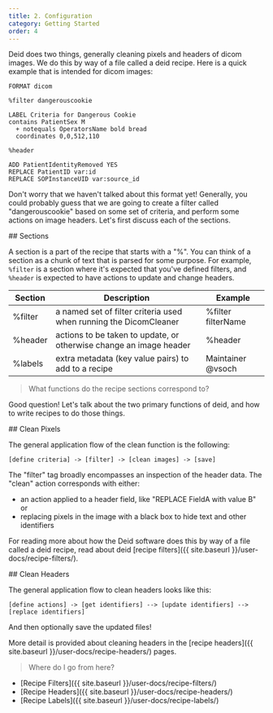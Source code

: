 ```yaml
---
title: 2. Configuration
category: Getting Started
order: 4
---
```


Deid does two things, generally cleaning pixels and headers of dicom images.
We do this by way of a file called a deid recipe. Here is a quick example
that is intended for dicom images:

```
FORMAT dicom

%filter dangerouscookie

LABEL Criteria for Dangerous Cookie
contains PatientSex M
  + notequals OperatorsName bold bread
  coordinates 0,0,512,110

%header

ADD PatientIdentityRemoved YES
REPLACE PatientID var:id
REPLACE SOPInstanceUID var:source_id
```

Don't worry that we haven't talked about this format yet! Generally, you could
probably guess that we are going to create a filter called "dangerouscookie"
based on some set of criteria, and perform some actions on image headers.
Let's first discuss each of the sections.

<a id="sections">
## Sections

A section is a part of the recipe that starts with a "%". You can think of
a section as a chunk of text that is parsed for some purpose. For example,
`%filter` is a section where it's expected that you've defined filters, and
`%header` is expected to have actions to update and change headers. 


|  Section    | Description                                               | Example                                 |
|-------------|-----------------------------------------------------------|-----------------------------------------|
| %filter     | a named set of filter criteria used when running the DicomCleaner | %filter filterName              |
| %header     | actions to be taken to update, or otherwise change an image header | %header                        |
| %labels     | extra metadata (key value pairs) to add to a recipe | Maintainer @vsoch                             |

> What functions do the recipe sections correspond to?

Good question! Let's talk about the two primary functions of deid, and how
to write recipes to do those things.

<a id="clean-pixels">
## Clean Pixels

The general application flow of the clean function is the following:

```
[define criteria] -> [filter] -> [clean images] -> [save]
```

The "filter" tag broadly encompasses an inspection of the header data. The "clean"
action corresponds with either:

 - an action applied to a header field, like "REPLACE FieldA with value B" or
 - replacing pixels in the image with a black box to hide text and other identifiers

For reading more about how the Deid software does this by way of a file called 
a deid recipe, read about deid [recipe filters]({{ site.baseurl }}/user-docs/recipe-filters/).

<a id="clean-headers">
## Clean Headers

The general application flow to clean headers looks like this:

```
[define actions] -> [get identifiers] --> [update identifiers] --> [replace identifiers]
```

And then optionally save the updated files! 

More detail is provided about cleaning headers in the [recipe headers]({{ site.baseurl }}/user-docs/recipe-headers/)
pages.  


> Where do I go from here?

 - [Recipe Filters]({{ site.baseurl }}/user-docs/recipe-filters/)
 - [Recipe Headers]({{ site.baseurl }}/user-docs/recipe-headers/)
 - [Recipe Labels]({{ site.baseurl }}/user-docs/recipe-labels/)
